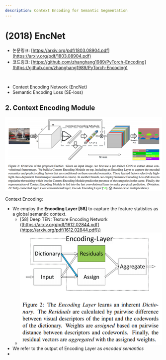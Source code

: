 ```yaml
---
description: Context Encoding for Semantic Segmentation
---
```


# \(2018\) EncNet

* 논문링크: [https://arxiv.org/pdf/1803.08904.pdf](https://arxiv.org/pdf/1803.08904.pdf)
* 코드링크: [https://github.com/zhanghang1989/PyTorch-Encoding](https://github.com/zhanghang1989/PyTorch-Encoding)

​

* Context Encoding Network \(EncNet\)
* Semantic Encoding Loss \(SE-loss\)



## 2. Context Encoding Module

![](../.gitbook/assets/image%20%2839%29.png)



Context Encoding:

* We employ the **Encoding Layer \[58\]** to capture the feature statistics as a global semantic context.
  * \[58\] Deep TEN: Texture Encoding Network \([https://arxiv.org/pdf/1612.02844.pdf](https://arxiv.org/pdf/1612.02844.pdf)\)
  * ![](../.gitbook/assets/image%20%2842%29.png)
* We refer to the output of Encoding Layer as _encoded semantics_
* 
